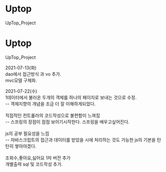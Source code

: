 # Uptop
UpTop_Project

# Uptop
UpTop_Project

2021-07-13(화)<br>
dao에서 접근방식 과 vo 추가.<br>
mvc모델 구체화.<br>

2021-07-22(수)<br>
1데이터에서 불러온 두개의 객체를 하나의 페이지로 보내는 것으로 수정.<br>  -- 객체지향의 개념을 조금 더 잘 이해하게되었다.<br><br>
직접적인 컨트롤러의 코드작성으로 불편함이 느껴짐<br>                  -- 스프링의 장점이 점점 보이기시작한다. 스프링을 배우고싶어진다.<br><br>
js의 공부 필요성을 느낌 <br>                                          -- 자바스크립트의 접근과 데이터를 받았을 시에 처리하는 것도 가능한 js의 기본을 탄탄히 쌓아야겠다.<br><br>
조회수,좋아요,싫어요 1차 버전 추가<br>
개별출력 sql 및 코드작성 추가.<br>
